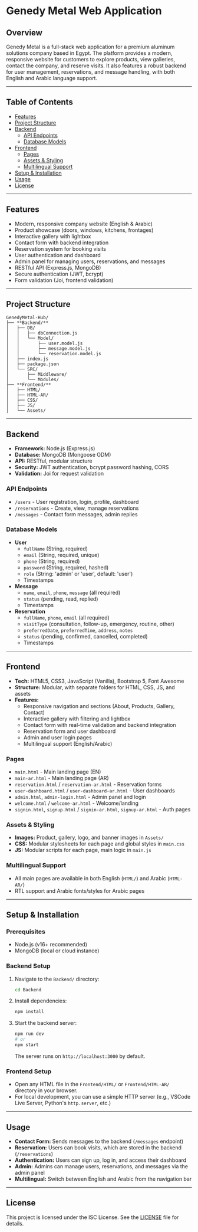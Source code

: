 # Genedy Metal Web Application

## Overview
Genedy Metal is a full-stack web application for a premium aluminum solutions company based in Egypt. The platform provides a modern, responsive website for customers to explore products, view galleries, contact the company, and reserve visits. It also features a robust backend for user management, reservations, and message handling, with both English and Arabic language support.

---

## Table of Contents
- [Features](#features)
- [Project Structure](#project-structure)
- [Backend](#backend)
  - [API Endpoints](#api-endpoints)
  - [Database Models](#database-models)
- [Frontend](#frontend)
  - [Pages](#pages)
  - [Assets & Styling](#assets--styling)
  - [Multilingual Support](#multilingual-support)
- [Setup & Installation](#setup--installation)
- [Usage](#usage)
- [License](#license)

---

## Features
- Modern, responsive company website (English & Arabic)
- Product showcase (doors, windows, kitchens, frontages)
- Interactive gallery with lightbox
- Contact form with backend integration
- Reservation system for booking visits
- User authentication and dashboard
- Admin panel for managing users, reservations, and messages
- RESTful API (Express.js, MongoDB)
- Secure authentication (JWT, bcrypt)
- Form validation (Joi, frontend validation)

---

## Project Structure
```
GenedyMetal-Hub/
├── **Backend/**
│   ├── DB/
│   │   ├── dbConnection.js
│   │   └── Model/
│   │       ├── user.model.js
│   │       ├── message.model.js
│   │       └── reservation.model.js
│   ├── index.js
│   ├── package.json
│   └── SRC/
│       ├── Middleware/
│       └── Modules/
├── **Frontend/**
│   ├── HTML/
│   ├── HTML-AR/
│   ├── CSS/
│   ├── JS/
│   └── Assets/
```

---

## Backend
- **Framework:** Node.js (Express.js)
- **Database:** MongoDB (Mongoose ODM)
- **API:** RESTful, modular structure
- **Security:** JWT authentication, bcrypt password hashing, CORS
- **Validation:** Joi for request validation

### API Endpoints
- `/users` - User registration, login, profile, dashboard
- `/reservations` - Create, view, manage reservations
- `/messages` - Contact form messages, admin replies

### Database Models
- **User**
  - `fullName` (String, required)
  - `email` (String, required, unique)
  - `phone` (String, required)
  - `password` (String, required, hashed)
  - `role` (String: 'admin' or 'user', default: 'user')
  - Timestamps
- **Message**
  - `name`, `email`, `phone`, `message` (all required)
  - `status` (pending, read, replied)
  - Timestamps
- **Reservation**
  - `fullName`, `phone`, `email` (all required)
  - `visitType` (consultation, follow-up, emergency, routine, other)
  - `preferredDate`, `preferredTime`, `address`, `notes`
  - `status` (pending, confirmed, cancelled, completed)
  - Timestamps

---

## Frontend
- **Tech:** HTML5, CSS3, JavaScript (Vanilla), Bootstrap 5, Font Awesome
- **Structure:** Modular, with separate folders for HTML, CSS, JS, and assets
- **Features:**
  - Responsive navigation and sections (About, Products, Gallery, Contact)
  - Interactive gallery with filtering and lightbox
  - Contact form with real-time validation and backend integration
  - Reservation form and user dashboard
  - Admin and user login pages
  - Multilingual support (English/Arabic)

### Pages
- `main.html` - Main landing page (EN)
- `main-ar.html` - Main landing page (AR)
- `reservation.html` / `reservation-ar.html` - Reservation forms
- `user-dashboard.html` / `user-dashboard-ar.html` - User dashboards
- `admin.html`, `admin-login.html` - Admin panel and login
- `welcome.html` / `welcome-ar.html` - Welcome/landing
- `signin.html`, `signup.html` / `signin-ar.html`, `signup-ar.html` - Auth pages

### Assets & Styling
- **Images:** Product, gallery, logo, and banner images in `Assets/`
- **CSS:** Modular stylesheets for each page and global styles in `main.css`
- **JS:** Modular scripts for each page, main logic in `main.js`

### Multilingual Support
- All main pages are available in both English (`HTML/`) and Arabic (`HTML-AR/`)
- RTL support and Arabic fonts/styles for Arabic pages

---

## Setup & Installation

### Prerequisites
- Node.js (v16+ recommended)
- MongoDB (local or cloud instance)

### Backend Setup
1. Navigate to the `Backend/` directory:
   ```sh
   cd Backend
   ```
2. Install dependencies:
   ```sh
   npm install
   ```
3. Start the backend server:
   ```sh
   npm run dev
   # or
   npm start
   ```
   The server runs on `http://localhost:3000` by default.

### Frontend Setup
- Open any HTML file in the `Frontend/HTML/` or `Frontend/HTML-AR/` directory in your browser.
- For local development, you can use a simple HTTP server (e.g., VSCode Live Server, Python's `http.server`, etc.)

---

## Usage
- **Contact Form:** Sends messages to the backend (`/messages` endpoint)
- **Reservation:** Users can book visits, which are stored in the backend (`/reservations`)
- **Authentication:** Users can sign up, log in, and access their dashboard
- **Admin:** Admins can manage users, reservations, and messages via the admin panel
- **Multilingual:** Switch between English and Arabic from the navigation bar

---

## License
This project is licensed under the ISC License. See the [LICENSE](LICENSE) file for details.

